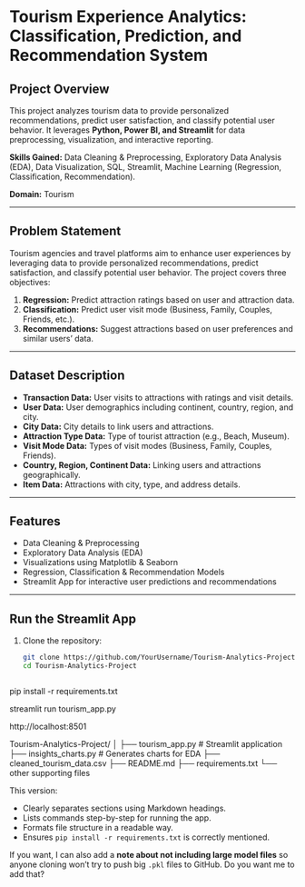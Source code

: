 # Tourism Experience Analytics: Classification, Prediction, and Recommendation System

## Project Overview
This project analyzes tourism data to provide personalized recommendations, predict user satisfaction, and classify potential user behavior. It leverages **Python, Power BI, and Streamlit** for data preprocessing, visualization, and interactive reporting.

**Skills Gained:** Data Cleaning & Preprocessing, Exploratory Data Analysis (EDA), Data Visualization, SQL, Streamlit, Machine Learning (Regression, Classification, Recommendation).

**Domain:** Tourism

---

## Problem Statement
Tourism agencies and travel platforms aim to enhance user experiences by leveraging data to provide personalized recommendations, predict satisfaction, and classify potential user behavior. The project covers three objectives:

1. **Regression:** Predict attraction ratings based on user and attraction data.  
2. **Classification:** Predict user visit mode (Business, Family, Couples, Friends, etc.).  
3. **Recommendations:** Suggest attractions based on user preferences and similar users’ data.  

---

## Dataset Description

- **Transaction Data:** User visits to attractions with ratings and visit details.  
- **User Data:** User demographics including continent, country, region, and city.  
- **City Data:** City details to link users and attractions.  
- **Attraction Type Data:** Type of tourist attraction (e.g., Beach, Museum).  
- **Visit Mode Data:** Types of visit modes (Business, Family, Couples, Friends).  
- **Country, Region, Continent Data:** Linking users and attractions geographically.  
- **Item Data:** Attractions with city, type, and address details.  

---

## Features

- Data Cleaning & Preprocessing  
- Exploratory Data Analysis (EDA)  
- Visualizations using Matplotlib & Seaborn  
- Regression, Classification & Recommendation Models  
- Streamlit App for interactive user predictions and recommendations  

---

## Run the Streamlit App



1. Clone the repository:
   ```bash
   git clone https://github.com/YourUsername/Tourism-Analytics-Project.git
   cd Tourism-Analytics-Project

   

pip install -r requirements.txt

streamlit run tourism_app.py

http://localhost:8501


Tourism-Analytics-Project/
│
├── tourism_app.py          # Streamlit application
├── insights_charts.py      # Generates charts for EDA
├── cleaned_tourism_data.csv
├── README.md
├── requirements.txt
└── other supporting files


This version:

- Clearly separates sections using Markdown headings.  
- Lists commands step-by-step for running the app.  
- Formats file structure in a readable way.  
- Ensures `pip install -r requirements.txt` is correctly mentioned.  

If you want, I can also add a **note about not including large model files** so anyone cloning won’t try to push big `.pkl` files to GitHub. Do you want me to add that?

